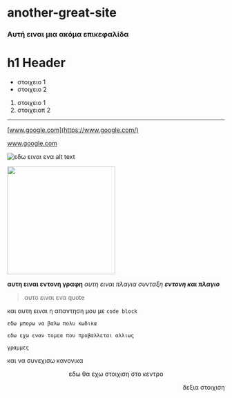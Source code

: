 # another-great-site

### Αυτή ειναι μια ακόμα επικεφαλίδα

<h1>h1 Header</h1>

- στοιχειο 1
- στοιχειο 2

1. στοιχειο 1
2. στοιχειοπ 2

---

<!-- εδω μπαινει το σχολιο -->

[www.google.com](https://www.google.com/) 

<a href="https://www.google.com/">www.google.com</a>

![εδω ειναι ενα alt text](https://www.datalabs.edu.gr/images/datalabsLogo.png)

<img width="250px" src="https://www.datalabs.edu.gr/images/datalabsLogo.png">

**αυτη ειναι εντονη γραφη** *αυτη ειναι πλαγια συνταξη* ***εντονη και πλαγιο***

>αυτο ειναι ενα quote

και αυτη ειναι η απαντηση μου με `code block`

`εδω μπορω να βαλω πολυ κωδικα`

```
εδω εχω εναν τομεα που προβαλλεται αλλιως

γραμμες
```

και να συνεχισω κανονικα

<p align="center">
εδω θα εχω στοιχιση στο κεντρο
</p>

<p align="right">
δεξια στοιχιση
</p>



